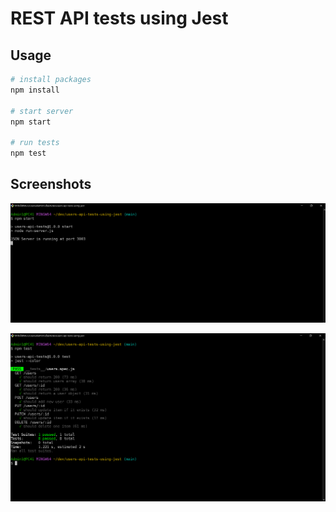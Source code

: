 # REST API tests using Jest

## Usage

```sh
# install packages
npm install

# start server
npm start

# run tests
npm test
```

## Screenshots

![one](./screenshots/21.png)

![one](./screenshots/22.png)
